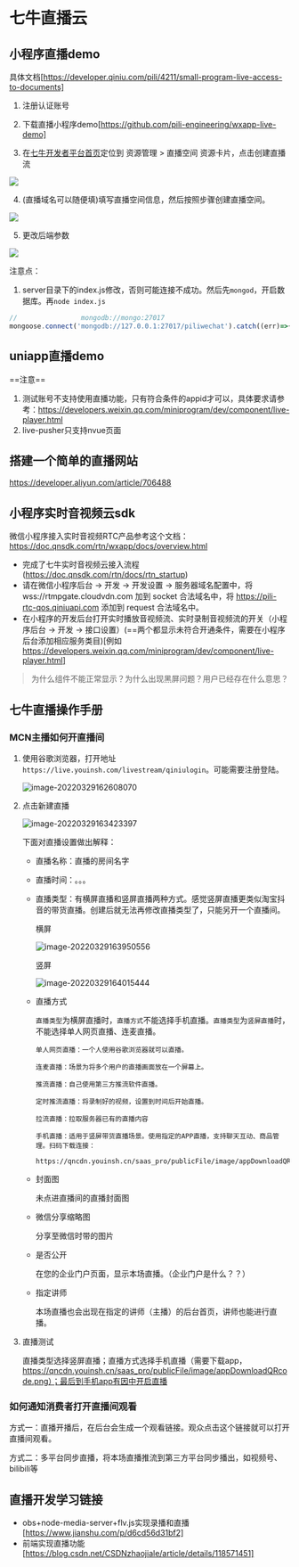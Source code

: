 # 七牛直播云

## 小程序直播demo
具体文档[https://developer.qiniu.com/pili/4211/small-program-live-access-to-documents]

1. 注册认证账号

2. 下载直播小程序demo[https://github.com/pili-engineering/wxapp-live-demo]

3. 在[七牛开发者平台首页](https://portal.qiniu.com/home)定位到 资源管理 > 直播空间 资源卡片，点击创建直播流
<img src="https://dn-odum9helk.qbox.me/FkjcHcu-caXemFVGVeJYs8MuC2Tz" />

4. (直播域名可以随便填)填写直播空间信息，然后按照步骤创建直播空间。
<img src="https://static01.imgkr.com/temp/5f74f44f78d3482680cdb562a490ea45.png"/>

5. 更改后端参数
<img src="https://sdk-release.qnsdk.com/1545722811576.jpg" />

注意点：

1. server目录下的index.js修改，否则可能连接不成功。然后先`mongod`，开启数据库。再`node index.js`

```js
//                mongodb://mongo:27017
mongoose.connect('mongodb://127.0.0.1:27017/piliwechat').catch((err)=>{console.log("xxxxxx",err,"xxxxx");});
```
## uniapp直播demo
==注意==

1. 测试账号不支持使用直播功能，只有符合条件的appid才可以，具体要求请参考：https://developers.weixin.qq.com/miniprogram/dev/component/live-player.html
2. live-pusher只支持nvue页面

## 搭建一个简单的直播网站
https://developer.aliyun.com/article/706488
## 小程序实时音视频云sdk

微信小程序接入实时音视频RTC产品参考这个文档：https://doc.qnsdk.com/rtn/wxapp/docs/overview.html

-  完成了七牛实时音视频云接入流程(https://doc.qnsdk.com/rtn/docs/rtn_startup)
- 请在微信小程序后台 -> 开发 -> 开发设置 -> 服务器域名配置中，将 wss://rtmpgate.cloudvdn.com 加到 socket 合法域名中，将 https://pili-rtc-qos.qiniuapi.com 添加到 request 合法域名中。
- 在小程序的开发后台打开实时播放音视频流、实时录制音视频流的开关（小程序后台 -> 开发 -> 接口设置）(==两个都显示未符合开通条件，需要在小程序后台添加相应服务类目)[例如 https://developers.weixin.qq.com/miniprogram/dev/component/live-player.html]

> 为什么组件不能正常显示？为什么出现黑屏问题？用户已经存在什么意思？

## 七牛直播操作手册

### MCN主播如何开直播间
1.  使用谷歌浏览器，打开地址`https://live.youinsh.com/livestream/qiniulogin`。可能需要注册登陆。

    ![image-20220329162608070](TyporaImg/image-20220329162608070.png)
  
2.  点击新建直播

    ![image-20220329163423397](TyporaImg/image-20220329163423397.png)

    下面对直播设置做出解释：

    -   直播名称：直播的房间名字
    
    -   直播时间：。。。
    
    - 直播类型：有横屏直播和竖屏直播两种方式。感觉竖屏直播更类似淘宝抖音的带货直播。创建后就无法再修改直播类型了，只能另开一个直播间。
    
        横屏
    
        ![image-20220329163950556](TyporaImg/image-20220329163950556.png)
    
        竖屏
    
        ![image-20220329164015444](TyporaImg/image-20220329164015444.png)
    
    -   直播方式
    
        `直播类型`为横屏直播时，`直播方式`不能选择手机直播。`直播类型`为`竖屏直播`时，不能选择单人网页直播、连麦直播。
    
        ```shell
        单人网页直播：一个人使用谷歌浏览器就可以直播。
        
        连麦直播：场景为将多个用户的直播画面放在一个屏幕上。
        
        推流直播：自己使用第三方推流软件直播。
        
        定时推流直播：将录制好的视频，设置到时间后开始直播。
        
        拉流直播：拉取服务器已有的直播内容
        
        手机直播：适用于竖屏带货直播场景。使用指定的APP直播，支持聊天互动、商品管理。扫码下载连接：
        		https://qncdn.youinsh.cn/saas_pro/publicFile/image/appDownloadQRcode.png
        ```
    
    -   封面图
    
        未点进直播间的直播封面图
    
    -   微信分享缩略图
    
        分享至微信时带的图片
    
    -   是否公开
    
        在您的企业门户页面，显示本场直播。（企业门户是什么？？）
    
    -   指定讲师
    
        本场直播也会出现在指定的讲师（主播）的后台首页，讲师也能进行直播。
    
3.  直播测试

    直播类型选择竖屏直播；直播方式选择手机直播（需要下载app，https://qncdn.youinsh.cn/saas_pro/publicFile/image/appDownloadQRcode.png）；最后到手机app有因中开启直播

    

### 如何通知消费者打开直播间观看

方式一：直播开播后，在后台会生成一个观看链接。观众点击这个链接就可以打开直播间观看。



方式二：多平台同步直播，将本场直播推流到第三方平台同步播出，如视频号、bilibili等























## 直播开发学习链接

- obs+node-media-server+flv.js实现录播和直播[https://www.jianshu.com/p/d6cd56d31bf2]
- 前端实现直播功能[https://blog.csdn.net/CSDNzhaojiale/article/details/118571451]
